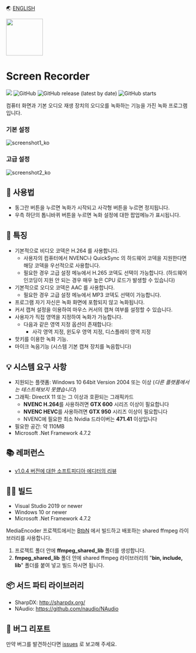 🌏 [ENGLISH](./README.md)

<img src="./ScreenRecorder/icon.ico" width="100" height="100">

# Screen Recorder

<p>
  <img src="https://hits.seeyoufarm.com/api/count/incr/badge.svg?url=https%3A%2F%2Fgithub.com%2Fakon47%2FScreenRecorder&count_bg=%2379C83D&title_bg=%23555555&icon=&icon_color=%23E7E7E7&title=hits&edge_flat=false" />
  <img alt="GitHub" src="https://img.shields.io/github/license/akon47/ScreenRecorder">
  <img alt="GitHub release (latest by date)" src="https://img.shields.io/github/v/release/akon47/ScreenRecorder">
  <img alt="GitHub starts" src="https://img.shields.io/github/stars/akon47/ScreenRecorder">
</p>

컴퓨터 화면과 기본 오디오 재생 장치의 오디오를 녹화하는 기능을 가진 녹화 프로그램 입니다.   

### 기본 설정
![screenshot1_ko](https://user-images.githubusercontent.com/49547202/132877362-061d038c-8e0b-453d-8b88-d361469d4190.png)

### 고급 설정
![screenshot2_ko](https://user-images.githubusercontent.com/49547202/132877376-7b49ec7a-0420-49b0-a184-a1b2e4cb52a6.png)

## 📃 사용법
- 동그란 버튼을 누르면 녹화가 시작되고 사각형 버튼을 누르면 정지됩니다.
- 우측 하단의 톱니바퀴 버튼을 누르면 녹화 설정에 대한 팝업메뉴가 표시됩니다.

## 🎨 특징
- 기본적으로 비디오 코덱은 H.264 를 사용합니다.
  - 사용자의 컴퓨터에서 NVENC나 QuickSync 의 하드웨어 코덱을 지원한다면 해당 코덱을 우선적으로 사용합니다.
  - 필요한 경우 고급 설정 메뉴에서 H.265 코덱도 선택이 가능합니다. (하드웨어 인코딩이 지원 안 되는 경우 매우 높은 CPU 로드가 발생할 수 있습니다)
- 기본적으로 오디오 코덱은 AAC 를 사용합니다.
  - 필요한 경우 고급 설정 메뉴에서 MP3 코덱도 선택이 가능합니다.
- 프로그램 자기 자신은 녹화 화면에 포함되지 않고 녹화됩니다.
- 커서 캡쳐 설정을 이용하여 마우스 커서의 캡쳐 여부를 설정할 수 있습니다.
- 사용자가 직접 영역을 지정하여 녹화가 가능합니다.
  - 다음과 같은 영역 지정 옵션이 존재합니다:
    - 사각 영역 지정, 윈도우 영역 지정, 디스플레이 영역 지정
- 핫키를 이용한 녹화 기능.
- 마이크 녹음기능 (시스템 기본 캡쳐 장치를 녹음합니다)

## 💡 시스템 요구 사항
- 지원되는 플랫폼: Windows 10 64bit Version 2004 또는 이상 (*다른 플랫폼에서는 테스트해보지 못헀습니다*)
- 그래픽: DirectX 11 또는 그 이상과 호환되는 그래픽카드
  - **NVENC H.264**를 사용하려면 **GTX 600** 시리즈 이상이 필요합니다
  - **NVENC HEVC**를 사용하려면 **GTX 950** 시리즈 이상이 필요합니다
  - NVENC에 필요한 최소 Nvidia 드라이버는 **471.41** 이상입니다
- 필요한 공간: 약 110MB
- Microsoft .Net Framework 4.7.2

## 📚 레퍼런스
- [v1.0.4 버전에 대한 소프트피디아 에디터의 리뷰](https://www.softpedia.com/get/Multimedia/Video/Video-Recording/ScreenRecorder-K.shtml)

## 👨‍💻 빌드

- Visual Studio 2019 or newer
- Windows 10 or newer
- Microsoft .Net Framework 4.7.2

MediaEncoder 프로젝트에서는 [BtbN](https://github.com/BtbN/FFmpeg-Builds) 에서 빌드하고 배포하는 shared ffmpeg 라이브러리를 사용합니다.   

1. 프로젝트 폴더 안에 **ffmpeg_shared_lib** 폴더를 생성합니다.
2. **fmpeg_shared_lib** 폴더 안에 shared ffmpeg 라이브러리의 "**bin, include, lib**" 폴더를 붙여 넣고 빌드 하시면 됩니다.

## 📦 서드 파티 라이브러리
- SharpDX: http://sharpdx.org/
- NAudio: https://github.com/naudio/NAudio

## 🐞 버그 리포트
만약 버그를 발견하신다면 [issues](https://github.com/akon47/ScreenRecorder/issues) 로 보고해 주세요.
